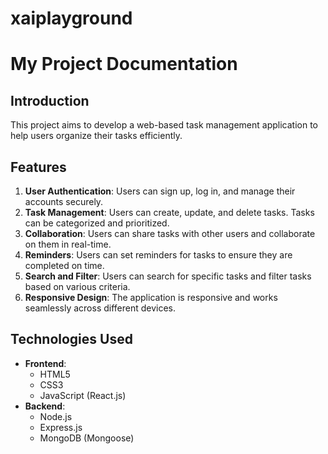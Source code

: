 # xaiplayground

# My Project Documentation

## Introduction
This project aims to develop a web-based task management application to help users organize their tasks efficiently.

## Features
1. **User Authentication**: Users can sign up, log in, and manage their accounts securely.
2. **Task Management**: Users can create, update, and delete tasks. Tasks can be categorized and prioritized.
3. **Collaboration**: Users can share tasks with other users and collaborate on them in real-time.
4. **Reminders**: Users can set reminders for tasks to ensure they are completed on time.
5. **Search and Filter**: Users can search for specific tasks and filter tasks based on various criteria.
6. **Responsive Design**: The application is responsive and works seamlessly across different devices.

## Technologies Used
- **Frontend**:
  - HTML5
  - CSS3
  - JavaScript (React.js)
- **Backend**:
  - Node.js
  - Express.js
  - MongoDB (Mongoose)